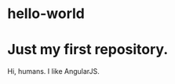 # hello-world
Just my first repository.
==================================
Hi, humans.
I like AngularJS.
